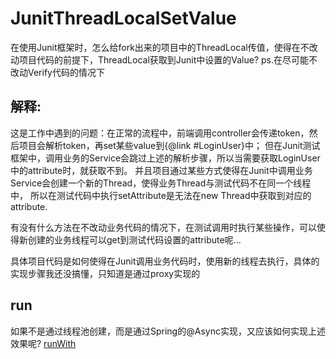 # JunitThreadLocalSetValue

在使用Junit框架时，怎么给fork出来的项目中的ThreadLocal传值，使得在不改动项目代码的前提下，ThreadLocal获取到Junit中设置的Value?
ps.在尽可能不改动Verify代码的情况下

## 解释:
这是工作中遇到的问题：在正常的流程中，前端调用controller会传递token，然后项目会解析token，再set某些value到{@link #LoginUser}中；
但在Junit测试框架中，调用业务的Service会跳过上述的解析步骤，所以当需要获取LoginUser中的attribute时，就获取不到。
并且项目通过某些方式使得在Junit中调用业务Service会创建一个新的Thread，使得业务Thread与测试代码不在同一个线程中，
所以在测试代码中执行setAttribute是无法在new Thread中获取到对应的attribute.

有没有什么方法在不改动业务代码的情况下，在测试调用时执行某些操作，可以使得新创建的业务线程可以get到测试代码设置的attribute呢...

具体项目代码是如何使得在Junit调用业务代码时，使用新的线程去执行，具体的实现步骤我还没搞懂，只知道是通过proxy实现的

## run
如果不是通过线程池创建，而是通过Spring的@Async实现，又应该如何实现上述效果呢?
[runWith](https://github.com/ArchGeass/JunitThreadLocalSetValue/blob/master/src/test/java/org/github/geass/service/VerifyTest.java)
